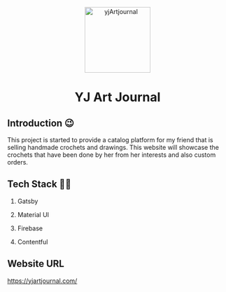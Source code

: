 <p align="center">
  <a href="https://yjartjournal.com/">
    <img alt="yjArtjournal" src="https://drive.google.com/uc?export=view&id=1-7ibXtznjXbdpGLV-q0NTTEr0QGY-Ylx" width="150" />
  </a>
</p>
<h1 align="center">
  YJ Art Journal
</h1>

## Introduction 😉

This project is started to provide a catalog platform for my friend that is selling handmade crochets and drawings. This website will showcase the crochets that have been done by her from her interests and also custom orders.

## Tech Stack 🧑‍💻

1.  Gatsby

2.  Material UI

3.  Firebase

4.  Contentful

## Website URL

https://yjartjournal.com/
